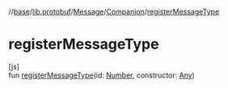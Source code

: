 //[base](../../../../index.md)/[lib.protobuf](../../index.md)/[Message](../index.md)/[Companion](index.md)/[registerMessageType](register-message-type.md)

# registerMessageType

[js]\
fun [registerMessageType](register-message-type.md)(id: [Number](https://kotlinlang.org/api/latest/jvm/stdlib/kotlin/-number/index.html), constructor: [Any](https://kotlinlang.org/api/latest/jvm/stdlib/kotlin/-any/index.html))
